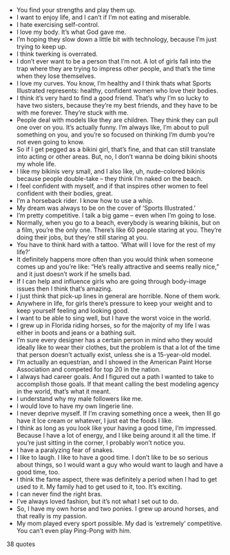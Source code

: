  - You find your strengths and play them up.
 - I want to enjoy life, and I can’t if I’m not eating and miserable.
 - I hate exercising self-control.
 - I love my body. It’s what God gave me.
 - I’m hoping they slow down a little bit with technology, because I’m just trying to keep up.
 - I think twerking is overrated.
 - I don’t ever want to be a person that I’m not. A lot of girls fall into the trap where they are trying to impress other people, and that’s the time when they lose themselves.
 - I love my curves. You know, I’m healthy and I think thats what Sports Illustrated represents: healthy, confident women who love their bodies.
 - I think it’s very hard to find a good friend. That’s why I’m so lucky to have two sisters, because they’re my best friends, and they have to be with me forever. They’re stuck with me.
 - People deal with models like they are children. They think they can pull one over on you. It’s actually funny. I’m always like, I’m about to pull something on you, and you’re so focused on thinking I’m dumb you’re not even going to know.
 - So if I get pegged as a bikini girl, that’s fine, and that can still translate into acting or other areas. But, no, I don’t wanna be doing bikini shoots my whole life.
 - I like my bikinis very small, and I also like, uh, nude-colored bikinis because people double-take – they think I’m naked on the beach.
 - I feel confident with myself, and if that inspires other women to feel confident with their bodies, great.
 - I’m a horseback rider. I know how to use a whip.
 - My dream was always to be on the cover of ‘Sports Illustrated.’
 - I’m pretty competitive. I talk a big game – even when I’m going to lose.
 - Normally, when you go to a beach, everybody is wearing bikinis, but on a film, you’re the only one. There’s like 60 people staring at you. They’re doing their jobs, but they’re still staring at you.
 - You have to think hard with a tattoo. ‘What will I love for the rest of my life?’
 - It definitely happens more often than you would think when someone comes up and you’re like: “He’s really attractive and seems really nice,” and it just doesn’t work if he smells bad.
 - If I can help and influence girls who are going through body-image issues then I think that’s amazing.
 - I just think that pick-up lines in general are horrible. None of them work.
 - Anywhere in life, for girls there’s pressure to keep your weight and to keep yourself feeling and looking good.
 - I want to be able to sing well, but I have the worst voice in the world.
 - I grew up in Florida riding horses, so for the majority of my life I was either in boots and jeans or a bathing suit.
 - I’m sure every designer has a certain person in mind who they would ideally like to wear their clothes, but the problem is that a lot of the time that person doesn’t actually exist, unless she is a 15-year-old model.
 - I’m actually an equestrian, and I showed in the American Paint Horse Association and competed for top 20 in the nation.
 - I always had career goals. And I figured out a path I wanted to take to accomplish those goals. If that meant calling the best modeling agency in the world, that’s what it meant.
 - I understand why my male followers like me.
 - I would love to have my own lingerie line.
 - I never deprive myself. If I’m craving something once a week, then Ill go have it Ice cream or whatever, I just eat the foods I like.
 - I think as long as you look like your having a good time, I’m impressed. Because I have a lot of energy, and I like being around it all the time. If you’re just sitting in the corner, I probably won’t notice you.
 - I have a paralyzing fear of snakes.
 - I like to laugh. I like to have a good time. I don’t like to be so serious about things, so I would want a guy who would want to laugh and have a good time, too.
 - I think the fame aspect, there was definitely a period when I had to get used to it. My family had to get used to it, too. It’s exciting.
 - I can never find the right bras.
 - I’ve always loved fashion, but it’s not what I set out to do.
 - So, I have my own horse and two ponies. I grew up around horses, and that really is my passion.
 - My mom played every sport possible. My dad is ‘extremely’ competitive. You can’t even play Ping-Pong with him.

38 quotes